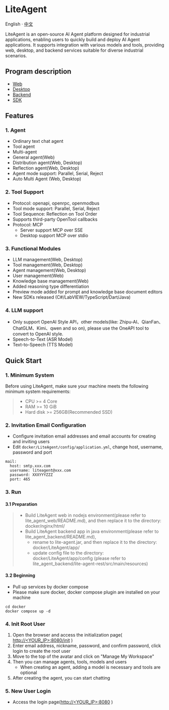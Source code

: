 # LiteAgent

English · [中文](README-zh_CN.md)

LiteAgent is an open-source AI Agent platform designed for industrial applications, enabling users to quickly build and deploy AI Agent applications. It supports integration with various models and tools, providing web, desktop, and backend services suitable for diverse industrial scenarios.

## Program description
  - [Web](https://github.com/LiteVar/LiteAgent/tree/master/lite_agent_web/README.md)
  - [Desktop](https://github.com/LiteVar/LiteAgent/tree/master/lite_agent_client/README.md)
  - [Backend](https://github.com/LiteVar/LiteAgent/tree/master/lite_agent_backend/README.md)
  - [SDK](https://github.com/LiteVar/LiteAgent/tree/master/lite_agent_sdk)

## Features

### 1. Agent

- Ordinary text chat agent
- Tool agent
- Multi-agent
- General agent(Web)
- Distribution agent(Web, Desktop)
- Reflection agent(Web, Desktop)
- Agent mode support: Parallel, Serial, Reject
- Auto Multi Agent (Web, Desktop)

### 2. Tool Support

- Protocol: openapi, openrpc, openmodbus
- Tool mode support: Parallel, Serial, Reject
- Tool Sequence: Reflection on Tool Order
- Supports third-party OpenTool callbacks
- Protocol: MCP
  - Server support MCP over SSE
  - Desktop support MCP over stdio

### 3. Functional Modules

- LLM management(Web, Desktop)
- Tool management(Web, Desktop)
- Agent management(Web, Desktop)
- User management(Web)
- Knowledge base management(Web)
- Added reasoning type differentiation
- Preview mode added for prompt and knowledge base document editors
- New SDKs released (C#/LabVIEW/TypeScript/Dart/Java)

### 4. LLM support

- Only support OpenAI Style API，other models(like: Zhipu-AI、QianFan、ChatGLM、Kimi、qwen and so on), please use the OneAPI tool to convert to OpenAI style.
- Speech-to-Text (ASR Model)
- Text-to-Speech (TTS Model)

## Quick Start

### 1. Minimum System
Before using LiteAgent, make sure your machine meets the following minimum system requirements:
 
>- CPU >= 4 Core
>- RAM >= 10 GiB
>- Hard disk >= 256GB(Recommended SSD)

### 2. Invitation Email Configuration

- Configure invitation email addresses and email accounts for creating and inviting users
- Edit `docker/LiteAgent/config/application.yml`, change host, username, password and port
```
mail:
  host: smtp.xxx.com
  username: liteagent@xxx.com
  password: XXXYYYZZZ
  port: 465
```

### 3. Run
#### 3.1 Preparation
> - Build LiteAgent web in nodejs environment(please refer to lite_agent_web/README.md), and then replace it to the directory: docker/nginx/html/
> - Build LiteAgent backend app in java environment(please refer to lite_agent_backend/README.md),
>   - rename to lite-agent.jar, and then replace it to the directory: docker/LiteAgent/app/
>   - update config file to the directory: docker/LiteAgent/app/config (please refer to lite_agent_backend/lite-agent-rest/src/main/resources)

#### 3.2 Beginning
- Pull up services by docker compose
- Please make sure docker, docker compose plugin are installed on your machine
```
cd docker 
docker compose up -d
```

### 4. Init Root User

1. Open the browser and access the initialization page( [http://<YOUR_IP>:8080/init](http://<YOUR_IP>:8080/init) )
2. Enter email address, nickname, password, and confirm password, click login to create the root user
3. Move to the top of the avatar and click on "Manage My Workspace"
4. Then you can manage agents, tools, models and users
   - When creating an agent, adding a model is necessary and tools are optional  
5. After creating the agent, you can start chatting

### 5. New User Login

- Access the login page([http://<YOUR_IP>:8080](http://<YOUR_IP>:8080) )